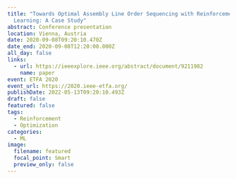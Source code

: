 ```yaml
---
title: "Towards Optimal Assembly Line Order Sequencing with Reinforcement
  Learning: A Case Study"
abstract: Conference presentation
location: Vienna, Austria
date: 2020-09-08T09:20:10.470Z
date_end: 2020-09-08T12:20:00.000Z
all_day: false
links:
  - url: https://ieeexplore.ieee.org/abstract/document/9211982
    name: paper
event: ETFA 2020
event_url: https://2020.ieee-etfa.org/
publishDate: 2022-05-13T09:20:10.493Z
draft: false
featured: false
tags:
  - Reinforcement
  - Optimization
categories:
  - ML
image:
  filename: featured
  focal_point: Smart
  preview_only: false
---
```

